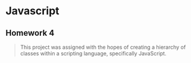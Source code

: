 # Javascript
## Homework 4

> This project was assigned with the hopes of creating a hierarchy of classes within a scripting language, specifically JavaScript. 

